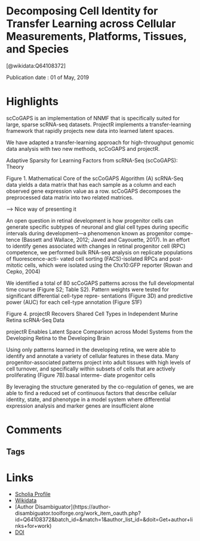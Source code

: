 
Decomposing Cell Identity for Transfer Learning across Cellular Measurements, Platforms, Tissues, and Species
=============================================================================================================
  
  [@wikidata:Q64108372]  
  
Publication date : 01 of May, 2019  

# Highlights
scCoGAPS is an implementation of
NNMF that is specifically suited for large,
sparse scRNA-seq datasets. ProjectR
implements a transfer-learning
framework that rapidly projects new data
into learned latent spaces.


We have adapted a transfer-learning approach for high-throughput genomic data analysis with two new methods, scCoGAPS and projectR.

Adaptive Sparsity for Learning Factors from scRNA-Seq
(scCoGAPS): Theory

Figure 1. Mathematical Core of the scCoGAPS Algorithm
(A) scRNA-Seq data yields a data matrix that has each sample as a column and each observed gene expression value as a row. scCoGAPS decomposes the
preprocessed data matrix into two related matrices.

--> Nice way of presenting it


An open question in retinal development
is how progenitor cells can generate specific subtypes of
neuronal and glial cell types during specific intervals during
development—a phenomenon known as progenitor compe-
tence (Bassett and Wallace, 2012; Javed and Cayouette,
2017). In an effort to identify genes associated with changes in
retinal progenitor cell (RPC) competence, we performed bulk
RNA-seq analysis on replicate populations of fluorescence-acti-
vated cell sorting (FACS)-isolated RPCs and post-mitotic cells,
which were isolated using the Chx10:GFP reporter (Rowan and
Cepko, 2004)

We identified a total of 80 scCoGAPS patterns across the full
developmental time course (Figure S2; Table S2). Pattern
weights were tested for significant differential cell-type repre-
sentations (Figure 3D) and predictive power (AUC) for each cell-type annotation (Figure S1F)


Figure 4. projectR Recovers Shared Cell Types in Independent Murine Retina scRNA-Seq Data

projectR Enables Latent Space Comparison across
Model Systems from the Developing Retina to the
Developing Brain

Using only patterns learned in the developing retina, we were
able to identify and annotate a variety of cellular features in these
data. Many progenitor-associated patterns project into adult
tissues with high levels of cell turnover, and specifically within
subsets of cells that are actively proliferating (Figure 7B).basal interme-
diate progenitor cells

By leveraging the structure generated by the co-regulation of
genes, we are able to find a reduced set of continuous factors
that describe cellular identity, state, and phenotype in a model
system where differential expression analysis and marker genes
are insufficient alone
# Comments


## Tags

# Links
  
 * [Scholia Profile](https://scholia.toolforge.org/work/Q64108372)  
 * [Wikidata](https://www.wikidata.org/wiki/Q64108372)  
 * [Author Disambiguator](https://author-
disambiguator.toolforge.org/work_item_oauth.php?id=Q64108372&batch_id=&match=1&author_list_id=&doit=Get+author+links+for+work)  
 * [DOI](https://doi.org/10.1016/J.CELS.2019.04.004)  
